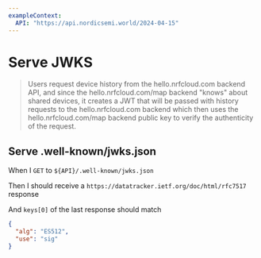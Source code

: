 ```yaml
---
exampleContext:
  API: "https://api.nordicsemi.world/2024-04-15"
---
```


# Serve JWKS

> Users request device history from the hello.nrfcloud.com backend API, and
> since the hello.nrfcloud.com/map backend "knows" about shared devices, it
> creates a JWT that will be passed with history requests to the
> hello.nrfcloud.com backend which then uses the hello.nrfcloud.com/map backend
> public key to verify the authenticity of the request.

## Serve .well-known/jwks.json

When I `GET` to `${API}/.well-known/jwks.json`

Then I should receive a `https://datatracker.ietf.org/doc/html/rfc7517` response

And `keys[0]` of the last response should match

```json
{
  "alg": "ES512",
  "use": "sig"
}
```
